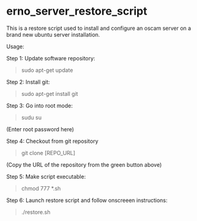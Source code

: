 # erno_server_restore_script
This is a restore script used to install and configure an oscam server on a brand new ubuntu server installation.

Usage:

Step 1: Update software repository:
>sudo apt-get update

Step 2: Install git:
>sudo apt-get install git

Step 3: Go into root mode:
>sudu su

(Enter root password here)

Step 4: Checkout from git repository
>git clone [REPO_URL]

(Copy the URL of the repository from the green button above)

Step 5:  Make script executable:
>chmod 777 *.sh

Step 6: Launch restore script and follow onscreeen instructions:
>./restore.sh



